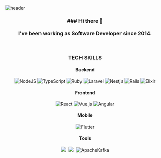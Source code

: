 ![header](https://capsule-render.vercel.app/api?type=waving&color=46244C&fontColor=ffffff&height=200&section=header&text=Marcos%20Tomaz&desc=Backend%20Developer&descAlign=50&descAlignY=65&fontSize=70&animation=twinkling)

<h3 align="center">
  ### Hi there 👋<br/><br/>
  I've been working as Software Developer since 2014.
</h3>

<br/>

<h3 align="center">
  TECH SKILLS
</h3>
<h4 align="center">Backend</h4>
<p align="center">
  <img alt="NodeJS" src="https://img.shields.io/badge/node.js%20-%2343853D.svg?&style=for-the-badge&logo=node.js&logoColor=white"/>
  <img alt="TypeScript" src="https://img.shields.io/badge/typescript%20-%23007ACC.svg?&style=for-the-badge&logo=typescript&logoColor=white"/>
  <img alt="Ruby" src="https://img.shields.io/badge/ruby-%2320232a.svg?&style=for-the-badge&logo=ruby&logoColor=red"/>
  <img alt="Laravel" src="https://img.shields.io/badge/laravel-%2320232a.svg?logo=laravel&style=for-the-badge" />
  <img alt="Nestjs" src="https://img.shields.io/badge/nestjs-%23DD0031.svg?&logo=nestjs&style=for-the-badge" />
  <img alt="Rails" src="https://img.shields.io/badge/rails-%23CC0000.svg?style=for-the-badge&logo=ruby-on-rails&logoColor=white" />
  <img alt="Elixir" src="https://img.shields.io/badge/elixir-%2320232a.svg?logo=elixir&style=for-the-badge&logoColor=purple" />
</p>
<h4 align="center">Frontend</h4>
<p align="center">
  <img alt="React" src="https://img.shields.io/badge/react%20-%2320232a.svg?&style=for-the-badge&logo=react&logoColor=%2361DAFB"/>
  <img alt="Vue.js" src="https://img.shields.io/badge/vuejs%20-%2335495e.svg?&style=for-the-badge&logo=vue.js&logoColor=%234FC08D"/>
  <img alt="Angular" src="https://img.shields.io/badge/angular%20-%23DD0031.svg?&style=for-the-badge&logo=angular&logoColor=white"/>
</p>

<h4 align="center">Mobile</h4>
  <p align="center">
  <img alt="Flutter" src="https://img.shields.io/badge/flutter-%2320232a.svg?logo=flutter&style=for-the-badge&logoColor=blue">
</p>

<h4 align="center">Tools</h4>
  <p align="center">
 <img src="https://img.shields.io/badge/Docker-2496ED?style=for-the-badge&logo=Docker&logoColor=white"/></a>&nbsp
 <img src="https://img.shields.io/badge/Rabbitmq-FF6600?style=for-the-badge&logo=rabbitmq&logoColor=white"/></a>&nbsp
 <img alt="ApacheKafka" src="https://img.shields.io/badge/kafka-%2320232a.svg?logo=apachekafka&style=for-the-badge"/>
</p>
